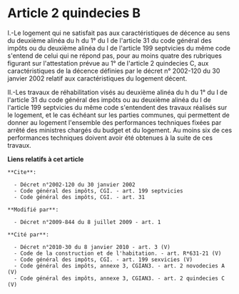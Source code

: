 # Article 2 quindecies B

I.-Le logement qui ne satisfait pas aux caractéristiques de décence au sens du deuxième alinéa du h du 1° du I de l'article
31 du code général des impôts ou du deuxième alinéa du I de l'article 199 septvicies du même code s'entend de celui qui ne
répond pas, pour au moins quatre des rubriques figurant sur l'attestation prévue au 1° de l'article 2 quindecies C, aux
caractéristiques de la décence définies par le décret n° 2002-120 du 30 janvier 2002 relatif aux caractéristiques du logement
décent. 

II.-Les travaux de réhabilitation visés au deuxième alinéa du h du 1° du I de l'article 31 du code général des impôts ou au
deuxième alinéa du I de l'article 199 septvicies du même code s'entendent des travaux réalisés sur le logement, et le cas
échéant sur les parties communes, qui permettent de donner au logement l'ensemble des performances techniques fixées par
arrêté des ministres chargés du budget et du logement. Au moins six de ces performances techniques doivent avoir été obtenues
à la suite de ces travaux.

**Liens relatifs à cet article**

	**Cite**:

	  - Décret n°2002-120 du 30 janvier 2002
	  - Code général des impôts, CGI. - art. 199 septvicies
	  - Code général des impôts, CGI. - art. 31

	**Modifié par**:

	  - Décret n°2009-844 du 8 juillet 2009 - art. 1

	**Cité par**:

	  - Décret n°2010-30 du 8 janvier 2010 - art. 3 (V)
	  - Code de la construction et de l'habitation. - art. R*631-21 (V)
	  - Code général des impôts, CGI. - art. 199 sexvicies (V)
	  - Code général des impôts, annexe 3, CGIAN3. - art. 2 novodecies A (V)
	  - Code général des impôts, annexe 3, CGIAN3. - art. 2 quindecies C (V)
